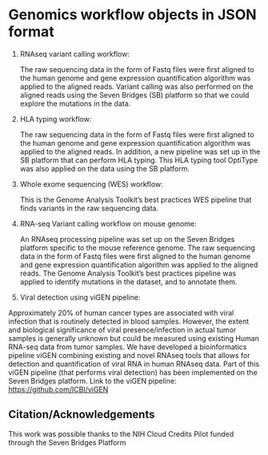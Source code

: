 
# Genomics workflow objects in JSON format

1)  RNAseq variant calling workflow:

    The raw sequencing data in the form of Fastq files were first aligned to the human genome and gene expression quantification algorithm    was applied to the aligned reads. Variant calling was also performed on the aligned reads using the Seven Bridges (SB) platform so that we   could explore the mutations in the data.

2) HLA typing workflow:

    The raw sequencing data in the form of Fastq files were first aligned to the human genome and gene expression quantification algorithm  was applied to the aligned reads. In addition, a new pipeline was set up in the SB platform that can perform HLA typing. This HLA typing tool OptiType was also applied on the data using the SB platform.
    
3) Whole exome sequencing (WES) workflow: 

    This is the Genome Analysis Toolkit’s best practices WES pipeline that finds variants in the raw sequencing data.
  
4) RNA-seq Variant calling workflow on mouse genome:

      An RNAseq processing pipeline was set up on the Seven Bridges platform specific to the mouse reference genome. The raw sequencing         data in the form of Fastq files were first aligned to the human genome and gene expression quantification algorithm was applied to          the aligned reads. The Genome Analysis Toolkit’s best practices pipeline was applied to identify mutations in the dataset, and to           annotate them. 

5) Viral detection using viGEN pipeline:

  Approximately 20% of human cancer types are associated with viral infection that is routinely detected in blood samples. However, the extent and biological significance of viral presence/infection in actual tumor samples is generally unknown but could be measured using existing Human RNA-seq data from tumor samples. We have developed a bioinformatics pipeline viGEN combining existing and novel RNAseq tools that allows for detection and quantification of viral RNA in human RNAseq data. Part of this viGEN pipeline (that performs viral detection) has been implemented on the Seven Bridges platform. Link to the viGEN pipeline: https://github.com/ICBI/viGEN
    
## Citation/Acknowledgements
This work was possible thanks to the NIH Cloud Credits Pilot funded through the Seven Bridges Platform

